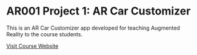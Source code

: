 # AR001 Project 1: AR Car Customizer
This is an AR Car Customizer app developed for teaching Augmented Reality to the course students.

[Visit Course Website](https://arcourse.netlify.app/)